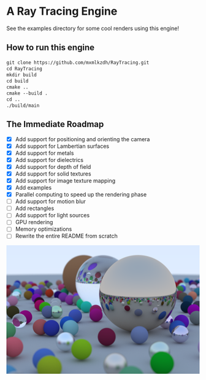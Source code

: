 # A Ray Tracing Engine

See the examples directory for some cool renders using this engine!

## How to run this engine
```
git clone https://github.com/mxmlkzdh/RayTracing.git
cd RayTracing
mkdir build
cd build
cmake ..
cmake --build .
cd ..
./build/main
```
## The Immediate Roadmap
- [x] Add support for positioning and orienting the camera
- [x] Add support for Lambertian surfaces
- [x] Add support for metals
- [x] Add support for dielectrics
- [x] Add support for depth of field
- [X] Add support for solid textures
- [X] Add support for image texture mapping
- [x] Add examples
- [x] Parallel computing to speed up the rendering phase
- [ ] Add support for motion blur
- [ ] Add rectangles
- [ ] Add support for light sources
- [ ] GPU rendering
- [ ] Memory optimizations
- [ ] Rewrite the entire README from scratch

![Ray Tracing 101](data/output_final.jpg)

